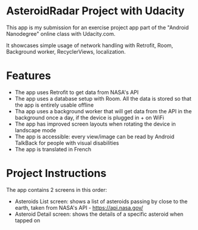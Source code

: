 # AsteroidRadar Project with Udacity

This app is my submission for an exercise project app part of the "Android Nanodegree" online class with Udacity.com.

It showcases simple usage of network handling with Retrofit, Room, Background worker, RecyclerViews, localization.

# Features

* The app uses Retrofit to get data from NASA's API
* The app uses a database setup with Room. All the data is stored so that the app is entirely usable offline
* Tha app uses a background worker that will get data from the API in the background once a day, if the device is plugged in + on WiFi
* The app has improved screen layouts when rotating the device in landscape mode
* The app is accessible: every view/image can be read by Android TalkBack for people with visual disabilities
* The app is translated in French

# Project Instructions

The app contains 2 screens in this order:

* Asteroids List screen: shows a list of asteroids passing by close to the earth, taken from NASA's API - https://api.nasa.gov/
* Asteroid Detail screen: shows the details of a specific asteroid when tapped on

